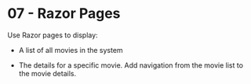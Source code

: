 # 07 - Razor Pages

Use Razor pages to display:

- A list of all movies in the system

- The details for a specific movie. Add navigation from the movie list to the movie details.